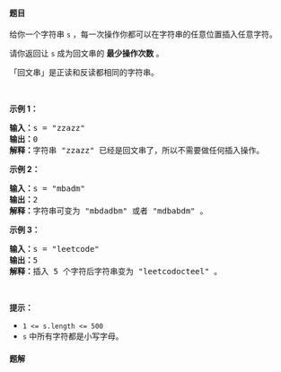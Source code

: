 #### 题目
<p>给你一个字符串&nbsp;<code>s</code>&nbsp;，每一次操作你都可以在字符串的任意位置插入任意字符。</p>

<p>请你返回让&nbsp;<code>s</code>&nbsp;成为回文串的&nbsp;<strong>最少操作次数</strong>&nbsp;。</p>

<p>「回文串」是正读和反读都相同的字符串。</p>

<p>&nbsp;</p>

<p><strong>示例 1：</strong></p>

<pre>
<strong>输入：</strong>s = "zzazz"
<strong>输出：</strong>0
<strong>解释：</strong>字符串 "zzazz" 已经是回文串了，所以不需要做任何插入操作。
</pre>

<p><strong>示例 2：</strong></p>

<pre>
<strong>输入：</strong>s = "mbadm"
<strong>输出：</strong>2
<strong>解释：</strong>字符串可变为 "mbdadbm" 或者 "mdbabdm" 。
</pre>

<p><strong>示例 3：</strong></p>

<pre>
<strong>输入：</strong>s = "leetcode"
<strong>输出：</strong>5
<strong>解释：</strong>插入 5 个字符后字符串变为 "leetcodocteel" 。
</pre>

<p>&nbsp;</p>

<p><strong>提示：</strong></p>

<ul>
	<li><code>1 &lt;= s.length &lt;= 500</code></li>
	<li><code>s</code>&nbsp;中所有字符都是小写字母。</li>
</ul>


 #### 题解